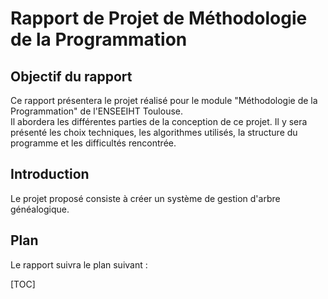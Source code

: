 # Rapport de Projet de Méthodologie de la Programmation

## Objectif du rapport 

Ce rapport présentera le projet réalisé pour le module "Méthodologie de la Programmation" de l'ENSEEIHT Toulouse.   
Il  abordera les différentes parties de la conception de ce projet. Il y sera présenté les choix techniques, les algorithmes utilisés, la structure du programme et les difficultés rencontrée.

## Introduction 

Le projet proposé consiste à créer un système de gestion d'arbre généalogique. 

## Plan 

Le rapport suivra le plan suivant : 

[TOC]
<!--stackedit_data:
eyJoaXN0b3J5IjpbLTQ4MjEwODQyMiw3ODY3MDUyMTFdfQ==
-->